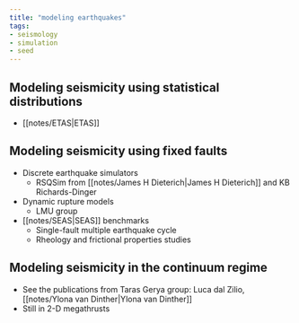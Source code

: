 ```yaml
---
title: "modeling earthquakes"
tags:
- seismology
- simulation
- seed
---
```


## Modeling seismicity using statistical distributions
- [[notes/ETAS|ETAS]]

## Modeling seismicity using fixed faults
- Discrete earthquake simulators
    - RSQSim from [[notes/James H Dieterich|James H Dieterich]] and KB Richards-Dinger
- Dynamic rupture models
    - LMU group
- [[notes/SEAS|SEAS]] benchmarks
    - Single-fault multiple earthquake cycle
    - Rheology and frictional properties studies

## Modeling seismicity in the continuum regime
- See the publications from Taras Gerya group: Luca dal Zilio, [[notes/Ylona van Dinther|Ylona van Dinther]]
- Still in 2-D megathrusts
